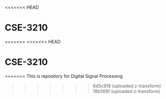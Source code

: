 <<<<<<< HEAD
# CSE-3210
=======
<<<<<<< HEAD
# CSE-3210
=======
This is repository for Digital Signal Processing
>>>>>>> 6d5c918 (uploaded z-transform)
>>>>>>> 18b568f (uploaded z-transform)
